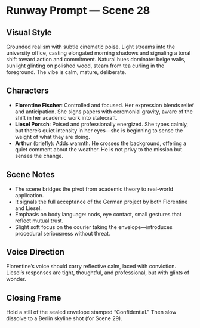 # Runway Prompt — Scene 28

## Visual Style
Grounded realism with subtle cinematic poise. Light streams into the university office, casting elongated morning shadows and signaling a tonal shift toward action and commitment. Natural hues dominate: beige walls, sunlight glinting on polished wood, steam from tea curling in the foreground. The vibe is calm, mature, deliberate.

## Characters
- **Florentine Fischer**: Controlled and focused. Her expression blends relief and anticipation. She signs papers with ceremonial gravity, aware of the shift in her academic work into statecraft.
- **Liesel Porsch**: Poised and professionally energized. She types calmly, but there’s quiet intensity in her eyes—she is beginning to sense the weight of what they are doing.
- **Arthur** (briefly): Adds warmth. He crosses the background, offering a quiet comment about the weather. He is not privy to the mission but senses the change.

## Scene Notes
- The scene bridges the pivot from academic theory to real-world application.
- It signals the full acceptance of the German project by both Florentine and Liesel.
- Emphasis on body language: nods, eye contact, small gestures that reflect mutual trust.
- Slight soft focus on the courier taking the envelope—introduces procedural seriousness without threat.

## Voice Direction
Florentine’s voice should carry reflective calm, laced with conviction. Liesel’s responses are tight, thoughtful, and professional, but with glints of wonder.

## Closing Frame
Hold a still of the sealed envelope stamped “Confidential.” Then slow dissolve to a Berlin skyline shot (for Scene 29).
